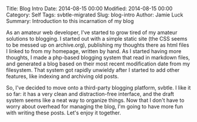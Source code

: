 Title: Blog Intro
Date: 2014-08-15 00:00
Modified: 2014-08-15 00:00
Category: Self
Tags: svbtle-migrated
Slug: blog-intro
Author: Jamie Luck
Summary: Introduction to this incarnation of my blog

As an amateur web developer, I've started to grow tired of my amateur solutions to blogging. I started out with a simple static site (the CSS seems to be messed up on archive.org), publishing my thoughts there as html files I linked to from my homepage, written by hand. As I started having more thoughts, I made a php-based blogging system that read in markdown files, and generated a blog based on their most recent modification date from my filesystem. That system got rapidly unwieldy after I started to add other features, like indexing and archiving old posts.

So, I've decided to move onto a third-party blogging platform, svbtle. I like it so far: it has a very clean and distraction-free interface, and the draft system seems like a neat way to organize things. Now that I don't have to worry about overhead for managing the blog, I'm going to have more fun with writing these posts. Let's enjoy it together.
